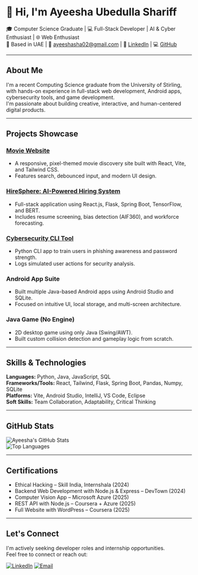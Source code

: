# 👋 Hi, I'm Ayeesha Ubedulla Shariff

🎓 Computer Science Graduate | 💻 Full-Stack Developer | AI & Cyber Enthusiast | 🌐 Web Enthusiast  
📍 Based in UAE | 📧 ayeeshasha02@gmail.com | 🔗 [LinkedIn](https://linkedin.com/in/ayeesha-shariff) | 💻 [GitHub](https://github.com/Ayeesha02)

---

## About Me

I'm a recent Computing Science graduate from the University of Stirling, with hands-on experience in full-stack web development, Android apps, cybersecurity tools, and game development.  
I'm passionate about building creative, interactive, and human-centered digital products.

---

## Projects Showcase

###  [Movie Website](https://github.com/Ayeesha02/Movie-website)
- A responsive, pixel-themed movie discovery site built with React, Vite, and Tailwind CSS.
- Features search, debounced input, and modern UI design.

### [HireSphere: AI-Powered Hiring System](https://github.com/Ayeesha02/HireSphere.git)
- Full-stack application using React.js, Flask, Spring Boot, TensorFlow, and BERT.
- Includes resume screening, bias detection (AIF360), and workforce forecasting.

### [Cybersecurity CLI Tool](https://github.com/Ayeesha02/cybersecurity-awareness-cli.git)
- Python CLI app to train users in phishing awareness and password strength.
- Logs simulated user actions for security analysis.

###  Android App Suite
- Built multiple Java-based Android apps using Android Studio and SQLite.
- Focused on intuitive UI, local storage, and multi-screen architecture.

###  Java Game (No Engine)
- 2D desktop game using only Java (Swing/AWT).
- Built custom collision detection and gameplay logic from scratch.

---

##  Skills & Technologies

**Languages:** Python, Java, JavaScript, SQL  
**Frameworks/Tools:** React, Tailwind, Flask, Spring Boot, Pandas, Numpy, SQLite  
**Platforms:** Vite, Android Studio, IntelliJ, VS Code, Eclipse  
**Soft Skills:** Team Collaboration, Adaptability, Critical Thinking

---

##  GitHub Stats

![Ayeesha's GitHub Stats](https://github-readme-stats.vercel.app/api?username=Ayeesha02&show_icons=true&theme=dark)  
![Top Languages](https://github-readme-stats.vercel.app/api/top-langs/?username=Ayeesha02&layout=compact)

---

## Certifications

- Ethical Hacking – Skill India, Internshala (2024)
- Backend Web Development with Node.js & Express – DevTown (2024)
- Computer Vision App – Microsoft Azure (2025)
- REST API with Node.js – Coursera + Azure (2025)
- Full Website with WordPress – Coursera (2025)

---

## Let's Connect

I'm actively seeking developer roles and internship opportunities.  
Feel free to connect or reach out:

[![LinkedIn](https://img.shields.io/badge/LinkedIn-blue?logo=linkedin&style=flat-square)](https://linkedin.com/in/ayeesha-shariff)
[![Email](https://img.shields.io/badge/Gmail-red?logo=gmail&style=flat-square)](mailto:ayeeshasha02@gmail.com)

